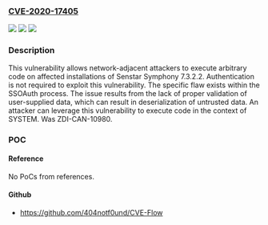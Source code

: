 ### [CVE-2020-17405](https://cve.mitre.org/cgi-bin/cvename.cgi?name=CVE-2020-17405)
![](https://img.shields.io/static/v1?label=Product&message=Symphony&color=blue)
![](https://img.shields.io/static/v1?label=Version&message=7.3.2.2%20&color=brightgreen)
![](https://img.shields.io/static/v1?label=Vulnerability&message=CWE-502%3A%20Deserialization%20of%20Untrusted%20Data&color=brightgreen)

### Description

This vulnerability allows network-adjacent attackers to execute arbitrary code on affected installations of Senstar Symphony 7.3.2.2. Authentication is not required to exploit this vulnerability. The specific flaw exists within the SSOAuth process. The issue results from the lack of proper validation of user-supplied data, which can result in deserialization of untrusted data. An attacker can leverage this vulnerability to execute code in the context of SYSTEM. Was ZDI-CAN-10980.

### POC

#### Reference
No PoCs from references.

#### Github
- https://github.com/404notf0und/CVE-Flow

